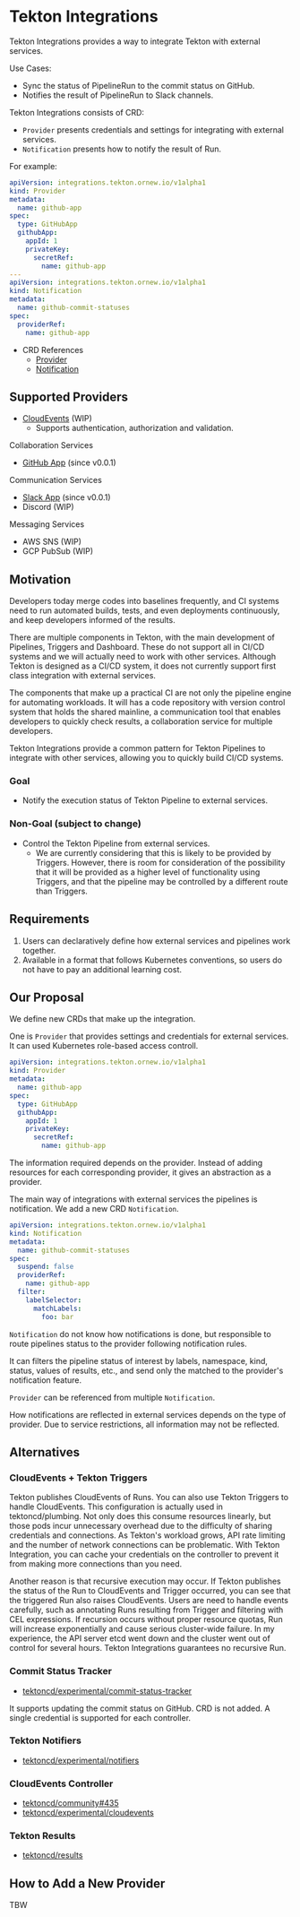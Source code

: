 # Tekton Integrations

Tekton Integrations provides a way to integrate Tekton with external services.

Use Cases:

- Sync the status of PipelineRun to the commit status on GitHub.
- Notifies the result of PipelineRun to Slack channels.

Tekton Integrations consists of CRD:

- `Provider` presents credentials and settings for integrating with external services.
- `Notification` presents how to notify the result of Run.

For example:

```yaml
apiVersion: integrations.tekton.ornew.io/v1alpha1
kind: Provider
metadata:
  name: github-app
spec:
  type: GitHubApp
  githubApp:
    appId: 1
    privateKey:
      secretRef:
        name: github-app
---
apiVersion: integrations.tekton.ornew.io/v1alpha1
kind: Notification
metadata:
  name: github-commit-statuses
spec:
  providerRef:
    name: github-app
```

- CRD References
  - [Provider](docs/provider.md)
  - [Notification](docs/notification.md)

## Supported Providers

- [CloudEvents](docs/providers/cloudevents.md) (WIP)
  - Supports authentication, authorization and validation.

Collaboration Services

- [GitHub App](docs/providers/github.md) (since v0.0.1)

Communication Services

- [Slack App](docs/providers/slack.md) (since v0.0.1)
- Discord (WIP)

Messaging Services

- AWS SNS (WIP)
- GCP PubSub (WIP)

## Motivation

Developers today merge codes into baselines frequently, and CI systems need to
run automated builds, tests, and even deployments continuously, and keep
developers informed of the results.

There are multiple components in Tekton, with the main development of Pipelines,
Triggers and Dashboard. These do not support all in CI/CD systems and we will
actually need to work with other services. Although Tekton is designed as a
CI/CD system, it does not currently support first class integration with
external services.

The components that make up a practical CI are not only the pipeline engine
for automating workloads. It will has a code repository with version control
system that holds the shared mainline, a communication tool that enables
developers to quickly check results, a collaboration service for multiple
developers.

Tekton Integrations provide a common pattern for Tekton Pipelines to integrate
with other services, allowing you to quickly build CI/CD systems.

### Goal

- Notify the execution status of Tekton Pipeline to external services.

### Non-Goal (subject to change)

- Control the Tekton Pipeline from external services.
  - We are currently considering that this is likely to be provided by Triggers.
    However, there is room for consideration of the possibility that it will be
    provided as a higher level of functionality using Triggers, and that the
    pipeline may be controlled by a different route than Triggers.

## Requirements

1. Users can declaratively define how external services and pipelines work
   together.
2. Available in a format that follows Kubernetes conventions, so users do not
   have to pay an additional learning cost.

## Our Proposal

We define new CRDs that make up the integration.

One is `Provider` that provides settings and credentials for external services.
It can used Kubernetes role-based access controll.

```yaml
apiVersion: integrations.tekton.ornew.io/v1alpha1
kind: Provider
metadata:
  name: github-app
spec:
  type: GitHubApp
  githubApp:
    appId: 1
    privateKey:
      secretRef:
        name: github-app
```

The information required depends on the provider. Instead of adding resources
for each corresponding provider, it gives an abstraction as a provider.

The main way of integrations with external services the pipelines is
notification. We add a new CRD `Notification`.

```yaml
apiVersion: integrations.tekton.ornew.io/v1alpha1
kind: Notification
metadata:
  name: github-commit-statuses
spec:
  suspend: false
  providerRef:
    name: github-app
  filter:
    labelSelector:
      matchLabels:
        foo: bar
```

`Notification` do not know how notifications is done, but responsible to route
pipelines status to the provider following notification rules.

It can filters the pipeline status of interest by labels, namespace, kind,
status, values of results, etc., and send only the matched to the provider's
notification feature.

`Provider` can be referenced from multiple `Notification`.

How notifications are reflected in external services depends on the type of
provider. Due to service restrictions, all information may not be reflected.

## Alternatives

### CloudEvents + Tekton Triggers

Tekton publishes CloudEvents of Runs. You can also use Tekton Triggers to handle
CloudEvents. This configuration is actually used in tektoncd/plumbing.
Not only does this consume resources linearly, but those pods incur unnecessary
overhead due to the difficulty of sharing credentials and connections.
As Tekton's workload grows, API rate limiting and the number of network
connections can be problematic.
With Tekton Integration, you can cache your credentials on the controller to
prevent it from making more connections than you need.

Another reason is that recursive execution may occur.
If Tekton publishes the status of the Run to CloudEvents and Trigger occurred,
you can see that the triggered Run also raises CloudEvents.
Users are need to handle events carefully, such as annotating Runs resulting
from Trigger and filtering with CEL expressions.
If recursion occurs without proper resource quotas,
Run will increase exponentially and cause serious cluster-wide failure.
In my experience, the API server etcd went down and the cluster went out
of control for several hours. Tekton Integrations guarantees no recursive Run.

### Commit Status Tracker

- [tektoncd/experimental/commit-status-tracker](https://github.com/tektoncd/experimental/tree/main/commit-status-tracker)

It supports updating the commit status on GitHub. CRD is not added.
A single credential is supported for each controller.

### Tekton Notifiers

- [tektoncd/experimental/notifiers](https://github.com/tektoncd/experimental/tree/main/notifiers)

### CloudEvents Controller

- [tektoncd/community#435](https://github.com/tektoncd/community/issues/435)
- [tektoncd/experimental/cloudevents](https://github.com/tektoncd/experimental/tree/main/cloudevents)

### Tekton Results

- [tektoncd/results](https://github.com/tektoncd/results)

## How to Add a New Provider

TBW
